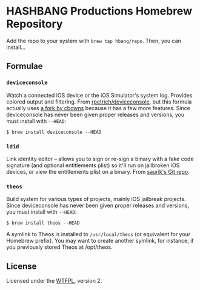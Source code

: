 # HASHBANG Productions Homebrew Repository
Add the repo to your system with `brew tap hbang/repo`. Then, you can install…

## Formulae
### `deviceconsole`
Watch a connected iOS device or the iOS Simulator's system log. Provides colored output and filtering. From [rpetrich/deviceconsole](https://github.com/rpetrich/deviceconsole), but this formula actually uses [a fork by cbowns](https://github.com/cbowns/deviceconsole) because it has a few more features. Since deviceconsole has never been given proper releases and versions, you must install with `--HEAD`:

```
$ brew install deviceconsole --HEAD
```

### `ldid`
Link identity editor – allows you to sign or re-sign a binary with a fake code signature (and optional entitlements plist) so it'll run on jailbroken iOS devices, or view the entitlements plist on a binary. From [saurik's Git repo](http://gitweb.saurik.com/ldid.git).

### `theos`
Build system for various types of projects, mainly iOS jailbreak projects. Since deviceconsole has never been given proper releases and versions, you must install with `--HEAD`:

```
$ brew install theos --HEAD
```

A symlink to Theos is installed to `/usr/local/theos` (or equivalent for your Homebrew prefix). You may want to create another symlink, for instance, if you previously stored Theos at /opt/theos.

## License
Licensed under the [WTFPL](http://www.wtfpl.net/about/), version 2. 
